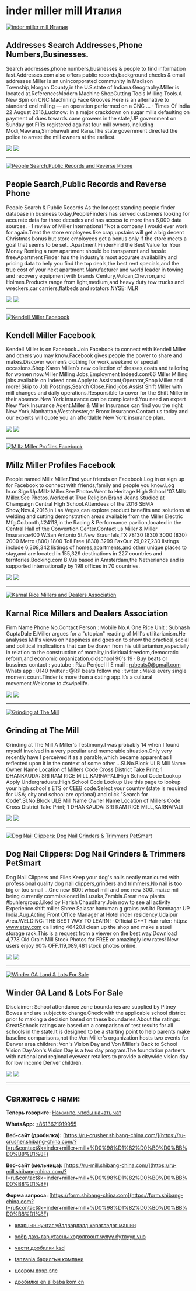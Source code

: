 # inder miller mill Италия

<a href="https://swt.shibang-china.com/?l=ru&img&k=inder+miller+mill+%D0%98%D1%82%D0%B0%D0%BB%D0%B8%D1%8F" target="_blank">![inder miller mill Италия](http://static.shibang-china.com/all-800x300/1035.jpg)</a>

## Addresses Search Addresses,Phone Numbers,Businesses.
Search addresses,phone numbers,businesses &amp; people to find information fast.Addresses.com also offers public records,background checks &amp; email addresses.Miller is an unincorporated community in Madison Township,Morgan County,in the U.S.state of Indiana.Geography.Miller is located at.ReferencesModern Machine ShopCutting Tools Milling Tools.A New Spin on CNC Machining Face Grooves.Here is an alternative to standard end milling — an operation performed on a CNC …&nbsp;&#0183;&#32;Times Of India 22 August 2016,Lucknow: In a major crackdown on sugar mills defaulting on payment of dues towards cane growers in the state,UP government on Sunday got FIRs registered against four mill owners,including Modi,Mawana,Simbhawali and Rana.The state government directed the police to arrest the mill owners at the earliest.


<a href="https://whatsapp.shibangsoft.com/WhatsApp.php" target="_blank" title="WhatsApp">![](http://static.shibang-china.com/icon/whatsapp.png)</a> <a href="https://swt.shibang-china.com/?l=ru&icon&k=inder+miller+mill+%D0%98%D1%82%D0%B0%D0%BB%D0%B8%D1%8F" target="_blank">![](http://static.shibang-china.com/icon/chat-ru.png)</a>

---

<a href="https://swt.shibang-china.com/?l=ru&img&k=inder+miller+mill+%D0%98%D1%82%D0%B0%D0%BB%D0%B8%D1%8F" target="_blank">![People Search,Public Records and Reverse Phone](http://static.shibang-china.com/all-800x300/78.jpg)</a>

## People Search,Public Records and Reverse Phone
People Search &amp; Public Records As the longest standing people finder database in business today,PeopleFinders has served customers looking for accurate data for three decades and has access to more than 6,000 data sources.&nbsp;&#0183;&#32;1 review of Miller International &quot;Not a company I would ever work for again.Treat the store employees like crap,upstairs will get a big decent Christmas bonus but store employees get a bonus only if the store meets a goal that seems to be set…Apartment FinderFind the Best Value for Your Money Renting a new apartment should be transparent and hassle free.Apartment Finder has the industry's most accurate availability and pricing data to help you find the top deals,the best rent specials,and the true cost of your next apartment.Manufacturer and world leader in towing and recovery equipment with brands Century,Vulcan,Chevron,and Holmes.Products range from light,medium,and heavy duty tow trucks and wreckers,car carriers,flatbeds and rotators.NYSE: MLR


<a href="https://whatsapp.shibangsoft.com/WhatsApp.php" target="_blank" title="WhatsApp">![](http://static.shibang-china.com/icon/whatsapp.png)</a> <a href="https://swt.shibang-china.com/?l=ru&icon&k=inder+miller+mill+%D0%98%D1%82%D0%B0%D0%BB%D0%B8%D1%8F" target="_blank">![](http://static.shibang-china.com/icon/chat-ru.png)</a>

---

<a href="https://swt.shibang-china.com/?l=ru&img&k=inder+miller+mill+%D0%98%D1%82%D0%B0%D0%BB%D0%B8%D1%8F" target="_blank">![Kendell Miller Facebook](http://static.shibang-china.com/all-800x300/534.jpg)</a>

## Kendell Miller Facebook
Kendell Miller is on Facebook.Join Facebook to connect with Kendell Miller and others you may know.Facebook gives people the power to share and makes.Discover women’s clothing for work,weekend or special occasions.Shop Karen Millen’s new collection of dresses,coats and tailoring for women now.Miller Milling Jobs,Employment Indeed.com66 Miller Milling jobs available on Indeed.com.Apply to Assistant,Operator,Shop Miller and more! Skip to Job Postings,Search Close.Find jobs.Assist Shift Miller with mill changes and daily operations.Responsible to cover for the Shift Miller in their absence.New York insurance can be complicated.You need an expert New York Insurance Agent.Miller &amp; Miller Insurance can find you the right New York,Manhattan,Westchester,or Bronx Insurance.Contact us today and our experts will quote you an affordable New York insurance plan.


<a href="https://whatsapp.shibangsoft.com/WhatsApp.php" target="_blank" title="WhatsApp">![](http://static.shibang-china.com/icon/whatsapp.png)</a> <a href="https://swt.shibang-china.com/?l=ru&icon&k=inder+miller+mill+%D0%98%D1%82%D0%B0%D0%BB%D0%B8%D1%8F" target="_blank">![](http://static.shibang-china.com/icon/chat-ru.png)</a>

---

<a href="https://swt.shibang-china.com/?l=ru&img&k=inder+miller+mill+%D0%98%D1%82%D0%B0%D0%BB%D0%B8%D1%8F" target="_blank">![Millz Miller Profiles Facebook](http://static.shibang-china.com/all-800x300/611.jpg)</a>

## Millz Miller Profiles Facebook
People named Millz Miller.Find your friends on Facebook.Log in or sign up for Facebook to connect with friends,family and people you know.Log In.or.Sign Up.Millz Miller.See Photos.Went to Heritage High School '07.Millz Miller.See Photos.Worked at True Religion Brand Jeans.Studied at Champaign Central High School.Attendees of the 2016 SEMA Show,Nov.4,2016,in Las Vegas,can explore product benefits and solutions at welding and cutting demonstration areas available from the Miller Electric Mfg.Co.booth,#24113,in the Racing &amp; Performance pavilion,located in the Central Hall of the Convention Center.Contact us Miller &amp; Miller Insurance400 W.San Antonio St.New Braunfels,TX 78130 (830) 3000 (830) 2000 Metro (800) 1800 Toll Free (830) 3299 FaxOur 29,027,230 listings include 6,308,342 listings of homes,apartments,and other unique places to stay,and are located in 155,329 destinations in 227 countries and territories.Booking.com B.V.is based in Amsterdam,the Netherlands and is supported internationally by 198 offices in 70 countries.


<a href="https://whatsapp.shibangsoft.com/WhatsApp.php" target="_blank" title="WhatsApp">![](http://static.shibang-china.com/icon/whatsapp.png)</a> <a href="https://swt.shibang-china.com/?l=ru&icon&k=inder+miller+mill+%D0%98%D1%82%D0%B0%D0%BB%D0%B8%D1%8F" target="_blank">![](http://static.shibang-china.com/icon/chat-ru.png)</a>

---

<a href="https://swt.shibang-china.com/?l=ru&img&k=inder+miller+mill+%D0%98%D1%82%D0%B0%D0%BB%D0%B8%D1%8F" target="_blank">![Karnal Rice Millers and Dealers Association](http://static.shibang-china.com/all-800x300/197.jpg)</a>

## Karnal Rice Millers and Dealers Association
Firm Name Phone No.Contact Person : Mobile No.A One Rice Unit : Subhash GuptaDale E.Miller argues for a &quot;utopian&quot; reading of Mill's utilitarianism.He analyses Mill's views on happiness and goes on to show the practical,social and political implications that can be drawn from his utilitarianism,especially in relation to the construction of morality,individual freedom,democratic reform,and economic organization.oldschool 90's 19&nbsp;&#0183;&#32;Buy beats or bussines contact : youtube : Riza Penjoel II E mail : rpbeats0@gmail.com Whats app : 0140 twitter : @RP beats follow me : twiter :.Make every single moment count.Tinder is more than a dating app.It’s a cultural movement.Welcome to #swipelife.


<a href="https://whatsapp.shibangsoft.com/WhatsApp.php" target="_blank" title="WhatsApp">![](http://static.shibang-china.com/icon/whatsapp.png)</a> <a href="https://swt.shibang-china.com/?l=ru&icon&k=inder+miller+mill+%D0%98%D1%82%D0%B0%D0%BB%D0%B8%D1%8F" target="_blank">![](http://static.shibang-china.com/icon/chat-ru.png)</a>

---

<a href="https://swt.shibang-china.com/?l=ru&img&k=inder+miller+mill+%D0%98%D1%82%D0%B0%D0%BB%D0%B8%D1%8F" target="_blank">![Grinding at The Mill](http://static.shibang-china.com/all-800x300/990.jpg)</a>

## Grinding at The Mill
Grinding at The Mill A Miller's Testimony.I was probably 14 when I found myself involved in a very peculiar and memorable situation.Only very recently have I perceived it as a parable,which became apparent as I reflected upon it in the context of some other …Sl.No.Block ULB Mill Name Owner Name Location of Millers Code Cross District Take Print; 1 DHANKAUDA: SRI RAM RICE MILL,KARNAPALIHigh School Code Lookup Apply Undergraduate.High School Code Lookup Use this page to lookup your high school's ETS or CEEB code.Select your country (state is required for USA; city and school are optional) and click &quot;Search for Code&quot;.Sl.No.Block ULB Mill Name Owner Name Location of Millers Code Cross District Take Print; 1 DHANKAUDA: SRI RAM RICE MILL,KARNAPALI


<a href="https://whatsapp.shibangsoft.com/WhatsApp.php" target="_blank" title="WhatsApp">![](http://static.shibang-china.com/icon/whatsapp.png)</a> <a href="https://swt.shibang-china.com/?l=ru&icon&k=inder+miller+mill+%D0%98%D1%82%D0%B0%D0%BB%D0%B8%D1%8F" target="_blank">![](http://static.shibang-china.com/icon/chat-ru.png)</a>

---

<a href="https://swt.shibang-china.com/?l=ru&img&k=inder+miller+mill+%D0%98%D1%82%D0%B0%D0%BB%D0%B8%D1%8F" target="_blank">![Dog Nail Clippers: Dog Nail Grinders &amp; Trimmers PetSmart](http://static.shibang-china.com/all-800x300/550.jpg)</a>

## Dog Nail Clippers: Dog Nail Grinders &amp; Trimmers PetSmart
Dog Nail Clippers and Files Keep your dog's nails neatly manicured with professional quality dog nail clippers,grinders and trimmers.No nail is too big or too small …One new 600t wheat mill and one new 300t maize mill being currently commissioned in Lusaka,Zambia.Great new plants #buhlergroup.Liked by Harish Chaudhary.Join now to see all activity Experience.shift miller Shree Salasar hanuman g grains pvt.ltd.Ramnagar UP India.Aug.Acting Front Office Manager at Hotel inder residency.Udaipur Area.WELDING: THE BEST WAY TO LEARN!&nbsp;&#0183;&#32;Official C**T Hair ruler: https: www.etsy.com ca listing 46420.I clean up the shop and make a steel storage rack.This is a request from a viewer on the best way.Download 4,778 Old Grain Mill Stock Photos for FREE or amazingly low rates! New users enjoy 60% OFF.119,089,481 stock photos online.


<a href="https://whatsapp.shibangsoft.com/WhatsApp.php" target="_blank" title="WhatsApp">![](http://static.shibang-china.com/icon/whatsapp.png)</a> <a href="https://swt.shibang-china.com/?l=ru&icon&k=inder+miller+mill+%D0%98%D1%82%D0%B0%D0%BB%D0%B8%D1%8F" target="_blank">![](http://static.shibang-china.com/icon/chat-ru.png)</a>

---

<a href="https://swt.shibang-china.com/?l=ru&img&k=inder+miller+mill+%D0%98%D1%82%D0%B0%D0%BB%D0%B8%D1%8F" target="_blank">![Winder GA Land &amp; Lots For Sale](http://static.shibang-china.com/all-800x300/425.jpg)</a>

## Winder GA Land &amp; Lots For Sale
Disclaimer: School attendance zone boundaries are supplied by Pitney Bowes and are subject to change.Check with the applicable school district prior to making a decision based on these boundaries.About the ratings: GreatSchools ratings are based on a comparison of test results for all schools in the state.It is designed to be a starting point to help parents make baseline comparisons,not the.Von Miller's organization hosts two events for Denver area children: Von's Vision Day and Von Miller's Back to School Vision Day.Von's Vision Day is a two day program.The foundation partners with national and regional eyewear retailers to provide a citywide vision day for low income Denver children.

<a href="https://whatsapp.shibangsoft.com/WhatsApp.php" target="_blank" title="WhatsApp">![](http://static.shibang-china.com/icon/whatsapp.png)</a> <a href="https://swt.shibang-china.com/?l=ru&icon&k=inder+miller+mill+%D0%98%D1%82%D0%B0%D0%BB%D0%B8%D1%8F" target="_blank">![](http://static.shibang-china.com/icon/chat-ru.png)</a>

---
## Свяжитесь с нами:

**Теперь говорите:** [Нажмите, чтобы начать чат](https://swt.shibang-china.com?l=ru&contact&k=inder+miller+mill+%D0%98%D1%82%D0%B0%D0%BB%D0%B8%D1%8F)

**WhatsApp:**  [+8613621919955](https://whatsapp.shibangsoft.com/WhatsApp.php)

**Веб-сайт (дробилка):** [https://ru-crusher.shibang-china.com/](https://ru-crusher.shibang-china.com/?l=ru&contact&k=inder+miller+mill+%D0%98%D1%82%D0%B0%D0%BB%D0%B8%D1%8F)

**Веб-сайт (мельница):** [https://ru-mill.shibang-china.com/](https://ru-mill.shibang-china.com/?l=ru&contact&k=inder+miller+mill+%D0%98%D1%82%D0%B0%D0%BB%D0%B8%D1%8F)

**Форма запроса:** [https://form.shibang-china.com](https://form.shibang-china.com?l=ru&contact&k=inder+miller+mill+%D0%98%D1%82%D0%B0%D0%BB%D0%B8%D1%8F)

* [кварцын нунтаг үйлдвэрлэлд хэрэглэдэг машин](../130/%D0%BA%D0%B2%D0%B0%D1%80%D1%86%D1%8B%D0%BD%20%D0%BD%D1%83%D0%BD%D1%82%D0%B0%D0%B3%20%D2%AF%D0%B9%D0%BB%D0%B4%D0%B2%D1%8D%D1%80%D0%BB%D1%8D%D0%BB%D0%B4%20%D1%85%D1%8D%D1%80%D1%8D%D0%B3%D0%BB%D1%8D%D0%B4%D1%8D%D0%B3%20%D0%BC%D0%B0%D1%88%D0%B8%D0%BD.md)

* [хоёр дахь гар утасны хөдөлгөөнт чулуу бутлуур үнэ](../129/%D1%85%D0%BE%D1%91%D1%80%20%D0%B4%D0%B0%D1%85%D1%8C%20%D0%B3%D0%B0%D1%80%20%D1%83%D1%82%D0%B0%D1%81%D0%BD%D1%8B%20%D1%85%D3%A9%D0%B4%D3%A9%D0%BB%D0%B3%D3%A9%D3%A9%D0%BD%D1%82%20%D1%87%D1%83%D0%BB%D1%83%D1%83%20%D0%B1%D1%83%D1%82%D0%BB%D1%83%D1%83%D1%80%20%D2%AF%D0%BD%D1%8D.md)

* [части дробилки ksd](../130/%D1%87%D0%B0%D1%81%D1%82%D0%B8%20%D0%B4%D1%80%D0%BE%D0%B1%D0%B8%D0%BB%D0%BA%D0%B8%20ksd.md)

* [tanzania барилгын компани](../126/tanzania%20%D0%B1%D0%B0%D1%80%D0%B8%D0%BB%D0%B3%D1%8B%D0%BD%20%D0%BA%D0%BE%D0%BC%D0%BF%D0%B0%D0%BD%D0%B8.md)

* [цөөрөм дээр элс](../129/%D1%86%D3%A9%D3%A9%D1%80%D3%A9%D0%BC%20%D0%B4%D1%8D%D1%8D%D1%80%20%D1%8D%D0%BB%D1%81.md)

* [дробилка en alibaba kom cn](../126/%D0%B4%D1%80%D0%BE%D0%B1%D0%B8%D0%BB%D0%BA%D0%B0%20en%20alibaba%20kom%20cn.md)